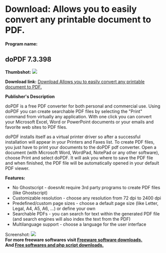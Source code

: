 # Download: Allows you to easily convert any printable document to PDF.

**Program name:**

## doPDF 7.3.398

  
**Thumbshot:** ![](http://www.freewarefiles.com/screenshot/dopdf_md.jpg)   
  
**Download link:** [Download Allows you to easily convert any printable document to PDF.](http://freesoftwares.boysofts.com/DoPDF_program_26895.html)  
  


**Publisher's Description**  
  


doPDF is a free PDF converter for both personal and commercial use. Using doPDF you can create searchable PDF files by selecting the "Print" command from virtually any application. With one click you can convert your Microsoft Excel, Word or PowerPoint documents or your emails and favorite web sites to PDF files. 

doPDF installs itself as a virtual printer driver so after a successful installation will appear in your Printers and Faxes list. To create PDF files, you just have to print your documents to the doPDF pdf converter. Open a document (with Microsoft Word, WordPad, NotePad or any other software), choose Print and select doPDF. It will ask you where to save the PDF file and when finished, the PDF file will be automatically opened in your default PDF viewer.

**Features:**

  * No Ghostscript - doesnAt require 3rd party programs to create PDF files (like Ghostscript) 
  * Customizable resolution - choose any resolution from 72 dpi to 2400 dpi 
  * Predefined/custom page sizes - choose a default page size (like Letter, Legal, A4, A5, A6, ...) or define your own 
  * Searchable PDFs - you can search for text within the generated PDF file (and search engines will also index the text from the PDF) 
  * Multilanguage support - choose a language for the user interface 

  
  
Screenshot: ![](http://www.freewarefiles.com/screenshot/dopdf.jpg)   
**For more freeware softwares visit [Freeware software downloads.](http://freesoftwares.boysofts.com/)**   
**And [Free softwares and php script downloads.](http://www.boysofts.com/)**
